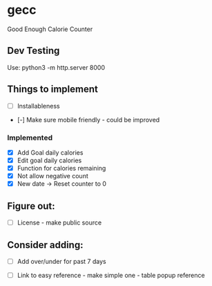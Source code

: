 # gecc
Good Enough Calorie Counter

## Dev Testing

Use: python3 -m http.server 8000

## Things to implement

- [ ] Installableness
- [-] Make sure mobile friendly - could be improved

### Implemented
- [x] Add Goal daily calories
- [x] Edit goal daily calories
- [x] Function for calories remaining
- [x] Not allow negative count
- [x] New date -> Reset counter to 0

## Figure out:
- [ ] License - make public source

## Consider adding:
- [ ] Add over/under for past 7 days
- [ ] Link to easy reference - make simple one - table popup reference

